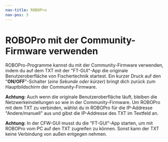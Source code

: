 ```yaml
---
nav-title: ROBOPro
nav-pos: 3
---
```

# ROBOPro mit der Community-Firmware verwenden

ROBOPro-Programme kannst du mit der Community-Firmware verwenden, indem du auf dem TXT mit der "FT-GUI"-App die originale Benutzeroberfläche von Fischertechnik startest.
Ein kurzer Druck auf den "**ON/OFF**"-Schalter (_eine Sekunde oder kürzer_) bringt
dich zurück zum Hauptbildschirm der Community-Firmware.

**Achtung:** Auch wenn die originale Benutzeroberfläche läuft, bleiben die
Netzwerkeinstellungen so wie in der Community-Firmware. Um ROBOPro mit dem TXT
zu verbinden, wählst du in ROBOPro für die IP-Addresse "Andere/manuell" aus und
gibst die IP-Addresse des TXT im Textfeld an.

**Achtung:** In der CFW-GUI musst du die "FT-GUI"-App starten, um mit ROBOPro vom PC auf den TXT zugreifen zu können. Sonst kann der TXT keine Verbindung von außen entgegen nehmen.

